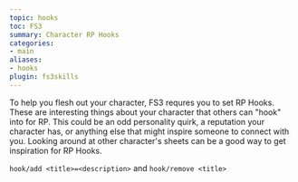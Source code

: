 ```yaml
---
topic: hooks
toc: FS3
summary: Character RP Hooks
categories:
- main
aliases:
- hooks
plugin: fs3skills
---
```

To help you flesh out your character, FS3 requres you to set RP Hooks.  These are interesting things about your character that others can "hook" into for RP. This could be an odd personality quirk, a reputation your character has, or anything else that might inspire someone to connect with you.  Looking around at other character's sheets can be a good way to get inspiration for RP Hooks.

`hook/add <title>=<description>` and `hook/remove <title>`
